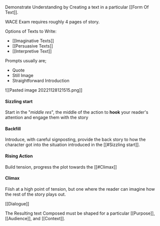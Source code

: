 Demonstrate Understanding by Creating a text in a particular [[Form Of Text]].

WACE Exam requires roughly 4 pages of story.

Options of Texts to Write:
* [[Imaginative Texts]]
* [[Persuasive Texts]]
* [[Interpretive Text]]


Prompts usually are;

* Quote
* Still Image
* Straightforward Introduction

![[Pasted image 20221128121515.png]]

#### Sizzling start
Start in the "*middle res*", the middle of the action to **hook** your reader's attention and engage them with the story

#### Backfill
Introduce, with careful signposting, provide the back story to how the character got into the situation introduced in the [[#Sizzling start]].

#### Rising Action
Build tension, progress the plot towards the [[#Climax]]

#### Climax
Fiish at a high point of tension, but one where the reader can imagine how the rest of the story plays out.



[[Dialogue]]



The Resulting text Composed must be shaped for a particular [[Purpose]], [[Audience]], and [[Context]].